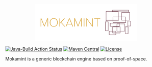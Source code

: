 <p align="center"><img width="320" src="pics/mokamint_logo.png" alt="Mokamint logo"></p>

[![Java-Build Action Status](https://github.com/Mokamint-chain/mokamint/actions/workflows/java_build.yml/badge.svg)](https://github.com/Mokamint-chain/mokamint/actions)
[![Maven Central](https://img.shields.io/maven-central/v/io.mokamint/io-mokamint-node.svg?label=Maven%20Central)](https://central.sonatype.com/search?smo=true&q=g:io.mokamint)
[![License](https://img.shields.io/badge/License-Apache%202.0-blue.svg)](http://www.apache.org/licenses/LICENSE-2.0.html)

Mokamint is a generic blockchain engine based on proof-of-space.
